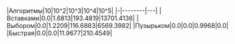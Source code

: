 |Алгоритмы|10|10^2|10^3|10^4|10^5|
|-|--------|---|
|Вставками|0.0|1.6813|193.4819|13701.4136|
|Выбором|0.0|1.2209|116.6883|6569.3982|
|Пузырьком|0.0|0.0|0.9968|0.0|
|Быстрая|0.0|0.0|11.9677|210.4549|
